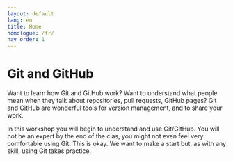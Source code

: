 ```yaml
---
layout: default
lang: en
title: Home
homologue: /fr/
nav_order: 1
---
```


# Git and GitHub

Want to learn how Git and GitHub work? Want to understand what people mean when they talk about repositories, pull requests, GitHub pages? Git and GitHub are wonderful tools for version management, and to share your work.

In this workshop you will begin to understand and use Git/GitHub. You will not be an expert by the end of the clas, you might not even feel very comfortable using Git. This is okay. We want to make a start but, as with any skill, using Git takes practice.
